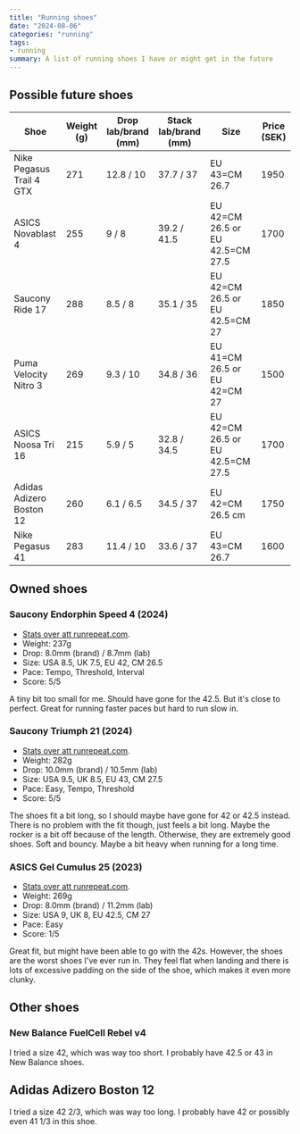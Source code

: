 ```yaml
---
title: "Running shoes"
date: "2024-08-06"
categories: "running"
tags:
- running
summary: A list of running shoes I have or might get in the future
---
```


## Possible future shoes

| Shoe                     | Weight (g) | Drop lab/brand (mm) | Stack lab/brand (mm) | Size                             | Price (SEK) |
|--------------------------|------------|---------------------|----------------------|----------------------------------|-------------|
| Nike Pegasus Trail 4 GTX | 271        | 12.8 / 10           | 37.7 / 37            | EU 43=CM 26.7                    | 1950        |
| ASICS Novablast 4        | 255        | 9 / 8               | 39.2 / 41.5          | EU 42=CM 26.5 or EU 42.5=CM 27.5 | 1700        |
| Saucony Ride 17          | 288        | 8.5 / 8             | 35.1 / 35            | EU 42=CM 26.5 or EU 42.5=CM 27   | 1850        |
| Puma Velocity Nitro 3    | 269        | 9.3 / 10            | 34.8 / 36            | EU 41=CM 26.5 or EU 42=CM 27     | 1500        |
| ASICS Noosa Tri 16       | 215        | 5.9 / 5             | 32.8 / 34.5          | EU 42=CM 26.5 or EU 42.5=CM 27.5 | 1700        |
| Adidas Adizero Boston 12 | 260        | 6.1 / 6.5           | 34.5 / 37            | EU 42=CM 26.5 cm                 | 1750        |
| Nike Pegasus 41          | 283        | 11.4 / 10           | 33.6 / 37            | EU 43=CM 26.7                    | 1600        |

## Owned shoes

### Saucony Endorphin Speed 4 (2024)

- [Stats over att runrepeat.com](https://runrepeat.com/saucony-endorphin-speed-4).
- Weight: 237g
- Drop: 8.0mm (brand) / 8.7mm (lab)
- Size: USA 8.5, UK 7.5, EU 42, CM 26.5
- Pace: Tempo, Threshold, Interval
- Score: 5/5

A tiny bit too small for me. Should have gone for the 42.5. But it's close to perfect.
Great for running faster paces but hard to run slow in.

### Saucony Triumph 21 (2024)

- [Stats over att runrepeat.com](https://runrepeat.com/saucony-triumph-21).
- Weight: 282g
- Drop: 10.0mm (brand) / 10.5mm (lab)
- Size: USA 9.5, UK 8.5, EU 43, CM 27.5
- Pace: Easy, Tempo, Threshold
- Score: 5/5

The shoes fit a bit long, so I should maybe have gone for 42 or 42.5 instead. There
is no problem with the fit though, just feels a bit long. Maybe the rocker is a bit off because of the
length. Otherwise, they are extremely good shoes. Soft and bouncy. Maybe a bit
heavy when running for a long time.

### ASICS Gel Cumulus 25 (2023)

- [Stats over att runrepeat.com](https://runrepeat.com/asics-gel-cumulus-25).
- Weight: 269g
- Drop: 8.0mm (brand) / 11.2mm (lab)
- Size: USA 9, UK 8, EU 42.5, CM 27
- Pace: Easy
- Score: 1/5

Great fit, but might have been able to go with the 42s.
However, the shoes are the worst shoes I've ever run in.
They feel flat when landing and there is lots of excessive padding on the side
of the shoe, which makes it even more clunky.

## Other shoes

### New Balance FuelCell Rebel v4

I tried a size 42, which was way too short. I probably have 42.5 or 43 in New Balance shoes. 

## Adidas Adizero Boston 12

I tried a size 42 2/3, which was way too long. I probably have 42 or possibly even 41 1/3 in this shoe.
